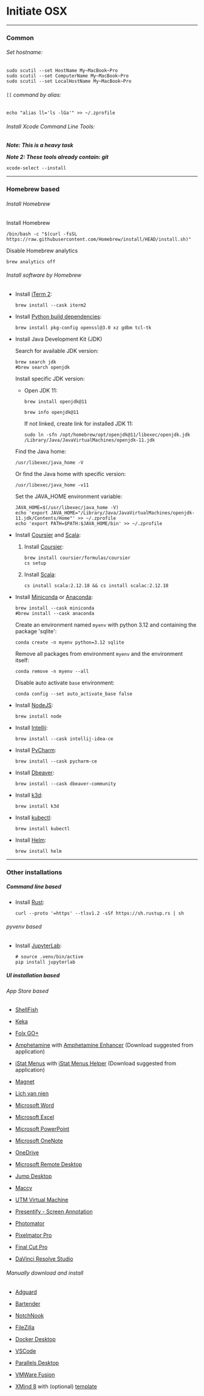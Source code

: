 # Initiate OSX

---

### Common

###### Set hostname:

```shell
sudo scutil --set HostName My~MacBook~Pro
sudo scutil --set ComputerName My~MacBook~Pro
sudo scutil --set LocalHostName My~MacBook~Pro
```

###### `ll` command by alias:

```shell
echo "alias ll='ls -lGa'" >> ~/.zprofile
```

###### Install Xcode Command Line Tools:

***Note: This is a heavy task***

***Note 2: These tools already contain: git***

```shell
xcode-select --install
```

---

### Homebrew based

###### Install Homebrew

Install Homebrew

```shell
/bin/bash -c "$(curl -fsSL https://raw.githubusercontent.com/Homebrew/install/HEAD/install.sh)"
```

Disable Homebrew analytics

```shell
brew analytics off
```

###### Install software by Homebrew

- Install [iTerm 2](https://iterm2.com/):

    ```shell
    brew install --cask iterm2
    ```

- Install [Python build dependencies](https://devguide.python.org/getting-started/setup-building/#macos):

    ```shell
    brew install pkg-config openssl@3.0 xz gdbm tcl-tk
    ```

- Install Java Development Kit (JDK)

    Search for available JDK version:

    ```shell
    brew search jdk
    #brew search openjdk
    ```

    Install specific JDK version:

    - Open JDK 11:

        ```shell
        brew install openjdk@11
        ```

        ```shell
        brew info openjdk@11
        ```

        If not linked, create link for installed JDK 11:

        ```shell
        sudo ln -sfn /opt/homebrew/opt/openjdk@11/libexec/openjdk.jdk /Library/Java/JavaVirtualMachines/openjdk-11.jdk
        ```
    
    Find the Java home:

    ```shell
    /usr/libexec/java_home -V
    ```

    Or find the Java home with specific version:

    ```shell
    /usr/libexec/java_home -v11
    ```

    Set the JAVA_HOME environment variable:

    ```shell
    JAVA_HOME=$(/usr/libexec/java_home -V)
    echo 'export JAVA_HOME="/Library/Java/JavaVirtualMachines/openjdk-11.jdk/Contents/Home"' >> ~/.zprofile
    echo 'export PATH=$PATH:$JAVA_HOME/bin' >> ~/.zprofile
    ```

- Install [Coursier](https://get-coursier.io/) and [Scala](https://www.scala-lang.org/):

    1. Install [Coursier](https://get-coursier.io/docs/cli-installation):

        ```shell
        brew install coursier/formulas/coursier
        cs setup
        ```
    
    2. Install [Scala](https://www.scala-lang.org/):
    
        ```shell
        cs install scala:2.12.18 && cs install scalac:2.12.18
        ```

- Install [Miniconda](https://docs.conda.io/en/latest/miniconda.html) or [Anaconda](https://www.anaconda.com/):

    ```shell
    brew install --cask miniconda
    #brew install --cask anaconda
    ```

    Create an environment named `myenv` with python 3.12 and containing the package 'sqlite':

    ```shell
    conda create -n myenv python=3.12 sqlite
    ```

    Remove all packages from environment `myenv` and the environment itself:

    ```shell
    conda remove -n myenv --all
    ```

    Disable auto activate `base` environment:

    ```shell
    conda config --set auto_activate_base false
    ```

- Install [NodeJS](https://nodejs.org/):

    ```shell
    brew install node
    ```

- Install [Intellij](https://www.jetbrains.com/idea/):

    ```shell
    brew install --cask intellij-idea-ce
    ```

- Install [PyCharm](https://www.jetbrains.com/pycharm/):

    ```shell
    brew install --cask pycharm-ce
    ```

- Install [Dbeaver](https://dbeaver.io/):

    ```shell
    brew install --cask dbeaver-community
    ```

- Install [k3d](https://k3d.io/):

    ```shell
    brew install k3d
    ```

- Install [kubectl](https://kubernetes.io/docs/reference/kubectl/):

    ```shell
    brew install kubectl
    ```

- Install [Helm](https://helm.sh/):

    ```shell
    brew install helm
    ```

---

### Other installations

##### Command line based

- Install [Rust](https://www.rust-lang.org/):

    ```shell
    curl --proto '=https' --tlsv1.2 -sSf https://sh.rustup.rs | sh
    ```

###### pyvenv based

- Install [JupyterLab](https://jupyterlab.readthedocs.io/en/latest/getting_started/installation.html#pip):

    ```shell
    # source .venv/bin/active
    pip install jupyterlab
    ```

##### UI installation based

###### App Store based

- [ShellFish](https://apps.apple.com/vn/app/ssh-files-secure-shellfish/id1336634154)

- [Keka](https://apps.apple.com/vn/app/keka/id470158793)

- [Folx GO+](https://apps.apple.com/vn/app/folx-go/id823528286)

- [Amphetamine](https://apps.apple.com/vn/app/amphetamine/id937984704) with [Amphetamine Enhancer](https://github.com/x74353/Amphetamine-Enhancer/raw/master/Releases/Current/Amphetamine%20Enhancer.dmg) (Download suggested from application)

- [iStat Menus](https://apps.apple.com/vn/app/istat-menus/id1319778037) with [iStat Menus Helper](https://cdn.bjango.com/files/istatmenushelper/istatmenushelper2.0.zip) (Download suggested from application)

- [Magnet](https://apps.apple.com/vn/app/magnet/id441258766)

- [Lich van nien](https://apps.apple.com/vn/app/l%E1%BB%8Bch-v%E1%BA%A1n-ni%C3%AAn-%C3%A2m-l%E1%BB%8Bch-vn/id1463023539)

- [Microsoft Word](https://apps.apple.com/vn/app/microsoft-word/id462054704)

- [Microsoft Excel](https://apps.apple.com/vn/app/microsoft-excel/id462058435)

- [Microsoft PowerPoint](https://apps.apple.com/vn/app/microsoft-powerpoint/id462062816)

- [Microsoft OneNote](https://apps.apple.com/vn/app/microsoft-onenote/id784801555)

- [OneDrive](https://apps.apple.com/vn/app/onedrive/id823766827)

- [Microsoft Remote Desktop](https://apps.apple.com/vn/app/microsoft-remote-desktop/id1295203466)

- [Jump Desktop](https://apps.apple.com/vn/app/jump-desktop-rdp-vnc-fluid/id524141863)

- [Maccy](https://apps.apple.com/vn/app/maccy/id1527619437)

- [UTM Virtual Machine](https://apps.apple.com/vn/app/utm-virtual-machines/id1538878817)

- [Presentify - Screen Annotation](https://apps.apple.com/vn/app/presentify-screen-annotation/id1507246666)

- [Photomator](https://apps.apple.com/vn/app/photomator/id1444636541)

- [Pixelmator Pro](https://apps.apple.com/vn/app/pixelmator-pro/id1289583905)

- [Final Cut Pro](https://apps.apple.com/vn/app/final-cut-pro/id424389933)

- [DaVinci Resolve Studio](https://apps.apple.com/vn/app/davinci-resolve-studio/id900392332)

###### Manually download and install

- [Adguard](https://adguard.com/en/adguard-mac/overview.html)

- [Bartender](https://www.macbartender.com/)

- [NotchNook](https://lo.cafe/notchnook)

- [FileZilla](https://filezilla-project.org/download.php?platform=osx)

- [Docker Desktop](https://www.docker.com/products/docker-desktop/)

- [VSCode](https://code.visualstudio.com/download)

- [Parallels Desktop](https://www.parallels.com/products/desktop/)

- [VMWare Fusion](https://download3.vmware.com/software/FUS-1302/VMware-Fusion-13.0.2-21581413_universal.dmg)

- [XMind 8](https://dl3.xmind.net/xmind-8-update9-macosx.dmg) with (optional) [template](https://xmind.app/blog/mind-map-presentation-template/)
